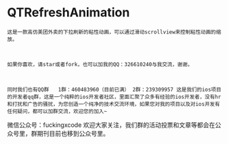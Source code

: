 # QTRefreshAnimation
    
    
    这是一款高仿美团外卖的下拉刷新的粘性动画，可以通过滑动scrollview来控制粘性动画的缩放。
    
    
    
    如果你喜欢，请star或者fork，也可以加我的QQ：326610240与我交流，谢谢。
    
    
    
    同时我们也有QQ群   1群：460483960（目前已满） 2群：239309957 这是我们的ios项目的开发者qq群，这是一个纯粹的ios开发者社区，里面汇聚了众多有经验的ios开发者，没有hr和打扰和广告的骚扰，为您创造一个纯净的技术交流环境，如果您对我的项目以及对ios开发有任何疑问，都可以加群交流，欢迎您的加入~

微信公众号：fuckingxcode 欢迎大家关注，我们群的活动投票和文章等都会在公众号里，群期刊目前也移到公众号里。
